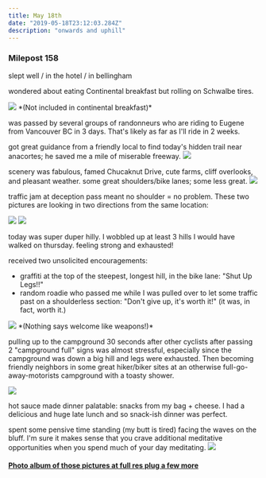 ```yaml
---
title: May 18th
date: "2019-05-18T23:12:03.284Z"
description: "onwards and uphill"
---
```



### Milepost 158

slept well / in the hotel / in bellingham

wondered about eating Continental breakfast but rolling on Schwalbe tires.

<img src=/pictures/18may/pecanmountain.jpg>
*(Not included in continental breakfast)*

<p>

was passed by several groups of randonneurs who are riding to Eugene from Vancouver BC in 3 days.  That's likely as far as I'll ride in 2 weeks.

got great guidance from a friendly local to find today's hidden trail near anacortes; he saved me a mile of miserable freeway.
<img src=/pictures/18may/chuckanut.jpg>

scenery was fabulous, famed Chucaknut Drive, cute farms, cliff overlooks, and pleasant weather.
some great shoulders/bike lanes; some less great. 
<img src=/pictures/18may/sideways.jpg>

traffic jam at deception pass meant no shoulder = no problem.  These two pictures are looking in two directions from the same location:

<img src=/pictures/18may/deceptionselfie.jpg>
<img src=/pictures/18may/otherbluffpano.jpg>

today was super duper hilly.  I wobbled up at least 3 hills I would have walked on thursday.  feeling strong and exhausted! 

received two unsolicited encouragements:
- graffiti at the top of the steepest, longest hill, in the bike lane:  "Shut Up Legs!!"
- random roadie who passed me while I was pulled over to let some traffic past on a shoulderless section: "Don't give up, it's worth it!" (it was, in fact, worth it.)


<img src=/pictures/18may/bombsaway.jpg>
*(Nothing says welcome like weapons!)*


pulling up to the campground 30 seconds after other cyclists after passing 2 "campground full" signs was almost stressful, especially since the campground was down a big hill and legs were exhausted.  Then becoming friendly neighbors in some great hiker/biker sites at an otherwise full-go-away-motorists campground with a toasty shower.

<img src=/pictures/18may/scenic-battery.jpg>

hot sauce made dinner palatable: snacks from my bag + cheese.  I had a delicious and huge late lunch and so snack-ish dinner was perfect.


spent some pensive time standing (my butt is tired) facing the waves on the bluff.  I'm sure it makes sense that you crave additional meditative opportunities when you spend much of your day meditating.
<img src=/pictures/18may/bluff-pano.jpg>

#### [Photo album of those pictures at full res plug a few more](https://photos.app.goo.gl/HfGq1jXe2JXa7Bg37)

